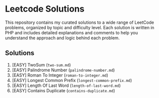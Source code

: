 # Leetcode Solutions

This repository contains my curated solutions to a wide range of LeetCode problems, organized by topic and difficulty level. Each solution is written in PHP and includes detailed explanations and comments to help you understand the approach and logic behind each problem.

## Solutions

1. [EASY] TwoSum (`two-sum.md`)
9. [EASY] Palindrome Number (`palindrome-number.md`)
13. [EASY] Roman To Integer (`roman-to-integer.md`)
14. [EASY] Longest Common Prefix (`longest-common-prefix.md`)
58. [EASY] Length Of Last Word (`length-of-last-word.md`)
217. [EASY] Contains Duplicate (`contains-duplicate.md`)
